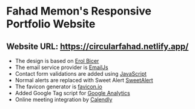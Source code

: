 # Fahad Memon's Responsive Portfolio Website
## Website URL: https://circularfahad.netlify.app/

- The design is based on [Erol Bicer](https://github.com/nucerl)
- The email service provider is [EmailJs](https://www.emailjs.com/)
- Contact form validations are added using [JavaScript](https://www.youtube.com/watch?v=fz8bwvn9lA4) 
- Normal alerts are replaced with Sweet Alert [SweetAlert](https://sweetalert.js.org)
- The favicon generator is [favicon.io](https://favicon.io/favicon-generator/)
- Added Google Tag script for [Google Analytics](https://analytics.google.com)
- Online meeting integration by [Calendly](https://calendly.com/)


